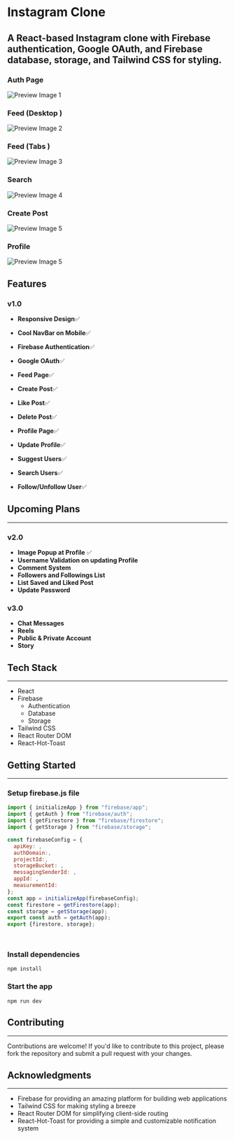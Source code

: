 # Instagram Clone
 ## A React-based Instagram clone with Firebase authentication, Google OAuth, and Firebase database, storage, and Tailwind CSS for styling.

### Auth Page
![Preview Image 1](/public/preview/preview0.png)

### Feed (Desktop )
![Preview Image 2](/public/preview/preview1.png)

### Feed (Tabs )
![Preview Image 3](/public/preview/preview2.png)

### Search
![Preview Image 4](/public/preview/preview3.png)

### Create Post
![Preview Image 5](/public/preview/preview4.png)
###  Profile
![Preview Image 5](/public/preview/preview5.png)


## Features


### v1.0
* **Responsive Design**✅
 * **Cool NavBar on Mobile**✅
    
* **Firebase Authentication**✅
* **Google OAuth**✅
  
  
* **Feed Page**✅
* **Create Post**✅
* **Like Post**✅
* **Delete Post**✅
  
* **Profile Page**✅
* **Update Profile**✅
* **Suggest Users**✅
* **Search Users**✅
* **Follow/Unfollow User**✅
  

## Upcoming Plans
----------

### v2.0
* **Image Popup at Profile** ✅
* **Username Validation on updating Profile**
* **Comment System**
* **Followers and Followings List**
* **List  Saved and Liked Post**
* **Update Password**


### v3.0

* **Chat Messages**
* **Reels**
* **Public & Private Account**
* **Story**
## Tech Stack
-------------

* React
* Firebase
	+ Authentication
	+ Database
	+ Storage
* Tailwind CSS
* React Router DOM
* React-Hot-Toast

## Getting Started
---------------


### Setup firebase.js file

```js
import { initializeApp } from "firebase/app";
import { getAuth } from "firebase/auth";
import { getFirestore } from "firebase/firestore";
import { getStorage } from "firebase/storage";

const firebaseConfig = {
  apiKey: ,
  authDomain:,
  projectId:,
  storageBucket: ,
  messagingSenderId: ,
  appId: ,
  measurementId: 
};
const app = initializeApp(firebaseConfig);
const firestore = getFirestore(app);
const storage = getStorage(app);
export const auth = getAuth(app);
export {firestore, storage};




```

### Install dependencies

```shell
npm install
```

### Start the app

```shell
npm run dev
```


## Contributing
------------

Contributions are welcome! If you'd like to contribute to this project, please fork the repository and submit a pull request with your changes.

## Acknowledgments
---------------

* Firebase for providing an amazing platform for building web applications
* Tailwind CSS for making styling a breeze
* React Router DOM for simplifying client-side routing
* React-Hot-Toast for providing a simple and customizable notification system
